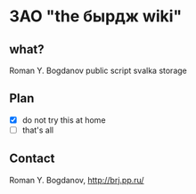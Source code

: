 ЗАО "the бырдж wiki"
====================

## what?
Roman Y. Bogdanov public script svalka storage

## Plan
- [X]  do not try this at home
- [ ]  that's all

## Contact
Roman Y. Bogdanov, http://brj.pp.ru/
